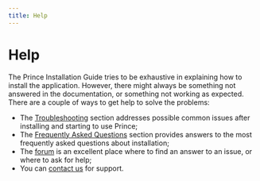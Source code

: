 ```yaml
---
title: Help
---
```


Help
====

The Prince Installation Guide tries to be exhaustive in explaining how to install the application. However, there might always be something not answered in the documentation, or something not working as expected. There are a couple of ways to get help to solve the problems:

-   The [Troubleshooting](troubleshooting-install.md#troubleshooting-install) section addresses possible common issues after installing and starting to use Prince;
-   The [Frequently Asked Questions](faq-install.md#faq-install) section provides answers to the most frequently asked questions about installation;
-   The [forum](//www.princexml.com/forum/) is an excellent place where to find an answer to an issue, or where to ask for help;
-   You can [contact us](//www.princexml.com/contact/) for support.

